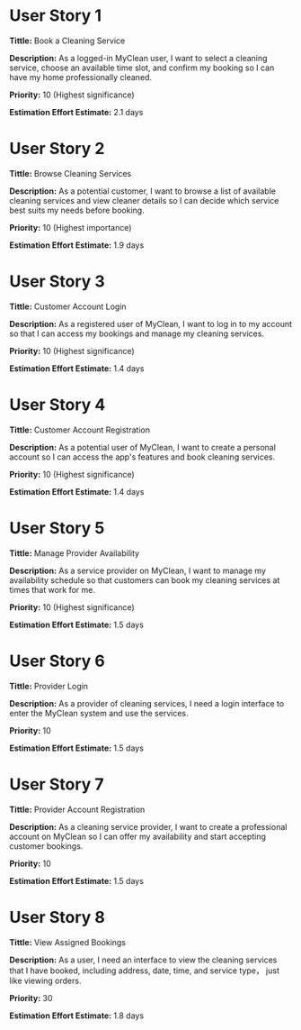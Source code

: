 
# User Story 1
**Tittle:** Book a Cleaning Service


**Description:** As a logged-in MyClean user, I want to select a cleaning service, choose an available time slot, and confirm my booking so I can have my home professionally cleaned.


**Priority:** 10 (Highest significance)


**Estimation Effort Estimate:** 2.1 days


# User Story 2
**Tittle:** 
Browse Cleaning Services

**Description:** 
As a potential customer, I want to browse a list of available cleaning services and view cleaner details so I can decide which service best suits my needs before booking.

**Priority:** 10 (Highest importance)

**Estimation Effort Estimate:** 
1.9 days


# User Story 3
**Tittle:** 
Customer Account Login

**Description:** 
As a registered user of MyClean, I want to log in to my account so that I can access my bookings and manage my cleaning services.

**Priority:** 
10 (Highest significance)

**Estimation Effort Estimate:** 
1.4 days


# User Story 4
**Tittle:**
Customer Account Registration 

**Description:** 
As a potential user of MyClean, I want to create a personal account so I can access the app's features and book cleaning services.

**Priority:** 
10 (Highest significance)

**Estimation Effort Estimate:** 
1.4 days


# User Story 5
**Tittle:** 
Manage Provider Availability

**Description:** 
As a service provider on MyClean, I want to manage my availability schedule so that customers can book my cleaning services at times that work for me.

**Priority:** 
10 (Highest significance)

**Estimation Effort Estimate:** 
1.5 days


# User Story 6
**Tittle:** 
Provider Login

**Description:** 
As a provider of cleaning services, I need a login interface to enter the MyClean system and use the services.

**Priority:** 
10

**Estimation Effort Estimate:** 
1.5 days


# User Story 7
**Tittle:** 
Provider Account Registration

**Description:** 
As a cleaning service provider, I want to create a professional account on MyClean so I can offer my availability and start accepting customer bookings.

**Priority:** 
10

**Estimation Effort Estimate:** 
1.5 days


# User Story 8
**Tittle:** 
View Assigned Bookings

**Description:** 
As a user, I need an interface to view the cleaning services that I have booked, including address, date, time, and service type， just like viewing orders.

**Priority:** 
30

**Estimation Effort Estimate:** 
1.8 days


